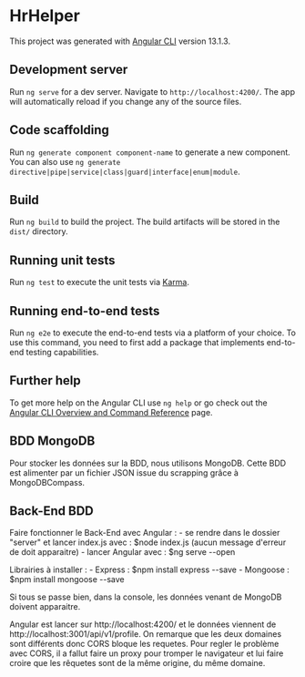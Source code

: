 # HrHelper

This project was generated with [Angular CLI](https://github.com/angular/angular-cli) version 13.1.3.

## Development server

Run `ng serve` for a dev server. Navigate to `http://localhost:4200/`. The app will automatically reload if you change any of the source files.

## Code scaffolding

Run `ng generate component component-name` to generate a new component. You can also use `ng generate directive|pipe|service|class|guard|interface|enum|module`.

## Build

Run `ng build` to build the project. The build artifacts will be stored in the `dist/` directory.

## Running unit tests

Run `ng test` to execute the unit tests via [Karma](https://karma-runner.github.io).

## Running end-to-end tests

Run `ng e2e` to execute the end-to-end tests via a platform of your choice. To use this command, you need to first add a package that implements end-to-end testing capabilities.

## Further help

To get more help on the Angular CLI use `ng help` or go check out the [Angular CLI Overview and Command Reference](https://angular.io/cli) page.

## BDD MongoDB

Pour stocker les données sur la BDD, nous utilisons MongoDB. Cette BDD est alimenter par un fichier JSON issue du scrapping grâce à MongoDBCompass.

## Back-End BDD

Faire fonctionner le Back-End avec Angular :
	- se rendre dans le dossier "server" et lancer index.js avec : $node index.js (aucun message d'erreur de doit apparaitre)
	- lancer Angular avec : $ng serve --open

Librairies à installer :
	- Express : $npm install express --save
	- Mongoose : $npm install mongoose --save

Si tous se passe bien, dans la console, les données venant de MongoDB doivent apparaitre.

Angular est lancer sur http://localhost:4200/ et le données viennent de http://localhost:3001/api/v1/profile. On remarque que 
les deux domaines sont différents donc CORS bloque les requetes. Pour regler le problème avec CORS, il a fallut faire un proxy 
pour tromper le navigateur et lui faire croire que les rêquetes sont de la même origine, du même domaine.
